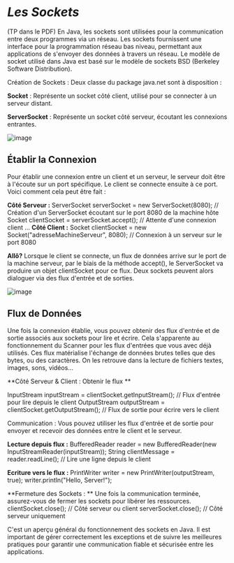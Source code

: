# ***Les Sockets*** #
 (TP dans le PDF)
En Java, les sockets sont utilisées pour la communication entre deux programmes via un réseau. Les sockets fournissent une interface pour la programmation réseau bas niveau, permettant aux applications de s'envoyer des données à travers un réseau. Le modèle de socket utilisé dans Java est basé sur le modèle de sockets BSD (Berkeley Software Distribution).

Création de Sockets : Deux classe  du package java.net sont à disposition :

**Socket** : Représente un socket côté client, utilisé pour se connecter à un serveur distant.

**ServerSocket** : Représente un socket côté serveur, écoutant les connexions entrantes.

![image](https://github.com/ProgX-73/CDA-JAVA-MNS/assets/7236016/e1909efb-4485-4f20-b8d1-b35a194de3d8)


## Établir la  Connexion
Pour établir une connexion entre un client et un serveur, le serveur doit être à l'écoute sur un port spécifique. Le client se connecte ensuite à ce port. Voici comment cela peut être fait :

**Côté Serveur :**
ServerSocket serverSocket = new ServerSocket(8080); // Création d'un ServerSocket écoutant sur le port 8080 de la machine hôte
Socket clientSocket = serverSocket.accept(); // Attente d'une connexion client ...
**Côté Client :**
Socket clientSocket = new Socket("adresseMachineServeur", 8080); // Connexion à un serveur sur le port 8080

**Allô?**
Lorsque le client se connecte, un flux de données arrive sur le port de la machine serveur, par le biais de la méthode accept(), le ServerSocket va produire un objet clientSocket pour ce flux.
Deux sockets peuvent alors dialoguer via des flux d'entrée et de sorties.

![image](https://github.com/ProgX-73/CDA-JAVA-MNS/assets/7236016/22d8d7cf-46c5-424f-9f8a-420cdf49b8dc)



## Flux de Données 
 Une fois la connexion établie, vous pouvez obtenir des flux d'entrée et de sortie associés aux sockets pour lire et écrire. Cela s'apparente au fonctionnement du Scanner pour les flux d'entrées que vous avec déjà utilisés.
 Ces flux matérialise l'échange de données brutes telles que des bytes, ou des caractères. On les retrouve dans la lecture de fichiers textes,  images, sons, vidéos...

**Côté Serveur & Client : Obtenir le flux **

InputStream inputStream = clientSocket.getInputStream(); // Flux d'entrée pour lire depuis le client
OutputStream outputStream = clientSocket.getOutputStream(); // Flux de sortie pour écrire vers le client

Communication : Vous pouvez utiliser les flux d'entrée et de sortie pour envoyer et recevoir des données entre le client et le serveur.

**Lecture depuis flux :**
BufferedReader reader = new BufferedReader(new InputStreamReader(inputStream));
String clientMessage = reader.readLine(); // Lire une ligne depuis le client

**Ecriture vers le flux :**
PrintWriter writer = new PrintWriter(outputStream, true);
writer.println("Hello, Server!"); 

**Fermeture des Sockets : **
Une fois la communication terminée, assurez-vous de fermer les sockets pour libérer les ressources.
clientSocket.close(); // Côté serveur ou client
serverSocket.close(); // Côté serveur uniquement

C'est un aperçu général du fonctionnement des sockets en Java. Il est important de gérer correctement les exceptions et de suivre les meilleures pratiques pour garantir une communication fiable et sécurisée entre les applications.

